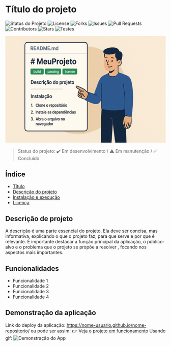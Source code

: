 # Título do projeto

![Status do Projeto](https://img.shields.io/badge/Status-Ativo-green)
![License](https://img.shields.io/github/license/usuário/repositorio.svg)
![Forks](https://img.shields.io/github/forks/usuário/repositorio.svg)
![Issues](https://img.shields.io/github/issues/usuário/repositorio.svg)
![Pull Requests](https://img.shields.io/github/issues-pr/usuário/repositorio.svg)
![Contributors](https://img.shields.io/github/contributors/usuário/repositorio.svg)
![Stars](https://img.shields.io/github/stars/usuário/repositorio.svg)
![Testes](https://img.shields.io/github/actions/workflow/status/usuário/repositorio/testes.yml?branch=main)

![Exemplo de imagem](./imagens/capa.png)

> Status do projeto: ✔️ Em desenvolvimento / ⚠️ Em manutenção / ✅ Concluído

## Índice

- [Título](#titulo-do-projeto)
- [Descrição do projeto](#descrição-do-projeto)
- [Instalação e execução](#instalação-e-execução)
- [Licença](#licença)

## Descrição de projeto

A descrição é uma parte essencial do projeto. Ela deve ser concisa, mas informativa, explicando o que o projeto faz, para que serve e por que é relevante. É importante destacar a função principal da aplicação, o público-alvo e o problema que o projeto se propõe a resolver , focando nos aspectos mais importantes.

## Funcionalidades

- Funcionalidade 1
- Funcionalidade 2
- Funcionalidade 3
- Funcionalidade 4

## Demonstração da aplicação

Link do deploy da aplicação: https://nome-usuario.github.io/nome-repositorio/
ou pode ser assim: 👉  [Veja o projeto em funcionamento](https://nome-usuario.github.io/nome-repositorio/)
Usando gif: ![Demonstração do App](./public/nome-arquivo,gif)

